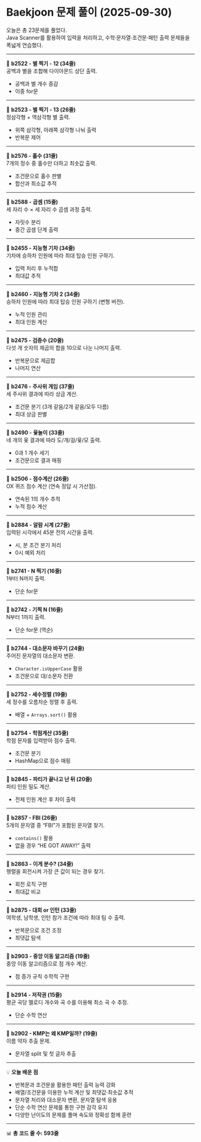 # Baekjoon 문제 풀이 (2025-09-30)  
오늘은 총 23문제를 풀었다.  
Java Scanner를 활용하여 입력을 처리하고, 수학·문자열·조건문·패턴 출력 문제들을 폭넓게 연습했다.  

---

📘 **b2522 - 별 찍기 - 12 (34줄)**  
공백과 별을 조합해 다이아몬드 상단 출력.  
- 공백과 별 개수 증감  
- 이중 for문  

---

📘 **b2523 - 별 찍기 - 13 (26줄)**  
정삼각형 + 역삼각형 별 출력.  
- 위쪽 삼각형, 아래쪽 삼각형 나눠 출력  
- 반복문 제어  

---

📘 **b2576 - 홀수 (31줄)**  
7개의 정수 중 홀수만 더하고 최솟값 출력.  
- 조건문으로 홀수 판별  
- 합산과 최소값 추적  

---

📘 **b2588 - 곱셈 (15줄)**  
세 자리 수 × 세 자리 수 곱셈 과정 출력.  
- 자릿수 분리  
- 중간 곱셈 단계 출력  

---

📘 **b2455 - 지능형 기차 (34줄)**  
기차에 승하차 인원에 따라 최대 탑승 인원 구하기.  
- 입력 처리 후 누적합  
- 최대값 추적  

---

📘 **b2460 - 지능형 기차 2 (34줄)**  
승하차 인원에 따라 최대 탑승 인원 구하기 (변형 버전).  
- 누적 인원 관리  
- 최대 인원 계산  

---

📘 **b2475 - 검증수 (20줄)**  
다섯 개 숫자의 제곱의 합을 10으로 나눈 나머지 출력.  
- 반복문으로 제곱합  
- 나머지 연산  

---

📘 **b2476 - 주사위 게임 (37줄)**  
세 주사위 결과에 따라 상금 계산.  
- 조건문 분기 (3개 같음/2개 같음/모두 다름)  
- 최대 상금 판별  

---

📘 **b2490 - 윷놀이 (33줄)**  
네 개의 윷 결과에 따라 도/개/걸/윷/모 출력.  
- 0과 1 개수 세기  
- 조건문으로 결과 매핑  

---

📘 **b2506 - 점수계산 (26줄)**  
OX 퀴즈 점수 계산 (연속 정답 시 가산점).  
- 연속된 1의 개수 추적  
- 누적 점수 계산  

---

📘 **b2884 - 알람 시계 (27줄)**  
입력된 시각에서 45분 전의 시간을 출력.  
- 시, 분 조건 분기 처리  
- 0시 예외 처리  

---

📘 **b2741 - N 찍기 (16줄)**  
1부터 N까지 출력.  
- 단순 for문  

---

📘 **b2742 - 기찍 N (16줄)**  
N부터 1까지 출력.  
- 단순 for문 (역순)  

---

📘 **b2744 - 대소문자 바꾸기 (24줄)**  
주어진 문자열의 대소문자 변환.  
- `Character.isUpperCase` 활용  
- 조건문으로 대/소문자 전환  

---

📘 **b2752 - 세수정렬 (19줄)**  
세 정수를 오름차순 정렬 후 출력.  
- 배열 + `Arrays.sort()` 활용  

---

📘 **b2754 - 학점계산 (35줄)**  
학점 문자를 입력받아 점수 출력.  
- 조건문 분기  
- HashMap으로 점수 매핑  

---

📘 **b2845 - 파티가 끝나고 난 뒤 (20줄)**  
파티 인원 밀도 계산.  
- 전체 인원 계산 후 차이 출력  

---

📘 **b2857 - FBI (26줄)**  
5개의 문자열 중 “FBI”가 포함된 문자열 찾기.  
- `contains()` 활용  
- 없을 경우 “HE GOT AWAY!” 출력  

---

📘 **b2863 - 이게 분수? (34줄)**  
행렬을 회전시켜 가장 큰 값이 되는 경우 찾기.  
- 회전 로직 구현  
- 최대값 비교  

---

📘 **b2875 - 대회 or 인턴 (33줄)**  
여학생, 남학생, 인턴 참가 조건에 따라 최대 팀 수 출력.  
- 반복문으로 조건 조정  
- 최댓값 탐색  

---

📘 **b2903 - 중앙 이동 알고리즘 (19줄)**  
중앙 이동 알고리즘으로 점 개수 계산.  
- 점 증가 규칙 수학적 구현  

---

📘 **b2914 - 저작권 (15줄)**  
평균 곡당 멜로디 개수와 곡 수를 이용해 최소 곡 수 추정.  
- 단순 수학 연산  

---

📘 **b2902 - KMP는 왜 KMP일까? (19줄)**  
이름 약자 추출 문제.  
- 문자열 split 및 첫 글자 추출  

---

💡 **오늘 배운 점**  
- 반복문과 조건문을 활용한 패턴 출력 능력 강화  
- 배열/조건문을 이용한 누적 계산 및 최댓값·최솟값 추적  
- 문자열 처리와 대소문자 변환, 문자열 탐색 응용  
- 단순 수학 연산 문제를 통한 구현 감각 유지  
- 다양한 난이도의 문제를 풀며 속도와 정확성 함께 훈련  

---

📊 **총 코드 줄 수: 593줄**  
